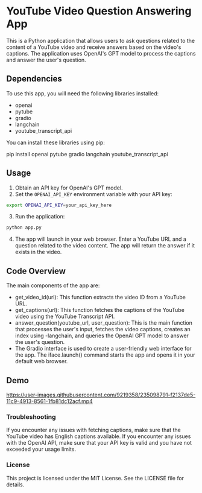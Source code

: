 # YouTube Video Question Answering App

This is a Python application that allows users to ask questions related to the content of a YouTube video and receive answers based on the video's captions. The application uses OpenAI's GPT model to process the captions and answer the user's question.

## Dependencies

To use this app, you will need the following libraries installed:

- openai
- pytube
- gradio
- langchain
- youtube_transcript_api

You can install these libraries using pip:

pip install openai pytube gradio langchain youtube_transcript_api


## Usage

1. Obtain an API key for OpenAI's GPT model.
2. Set the `OPENAI_API_KEY` environment variable with your API key:

```bash
export OPENAI_API_KEY=your_api_key_here
```
3. Run the application:
```bash
python app.py
```


4. The app will launch in your web browser. Enter a YouTube URL and a question related to the video content. The app will return the answer if it exists in the video.


## Code Overview
The main components of the app are:

- get_video_id(url): This function extracts the video ID from a YouTube URL.
- get_captions(url): This function fetches the captions of the YouTube video using the YouTube Transcript API.
- answer_question(youtube_url, user_question): This is the main function that processes the user's input, fetches the video captions, creates an index using -langchain, and queries the OpenAI GPT model to answer the user's question.
- The Gradio interface is used to create a user-friendly web interface for the app. The iface.launch() command starts the app and opens it in your default web browser.

## Demo

https://user-images.githubusercontent.com/9219358/235098791-f2137de5-11c9-4913-8561-1fb81dc12acf.mp4

### Troubleshooting
If you encounter any issues with fetching captions, make sure that the YouTube video has English captions available. If you encounter any issues with the OpenAI API, make sure that your API key is valid and you have not exceeded your usage limits.

### License
This project is licensed under the MIT License. See the LICENSE file for details.

